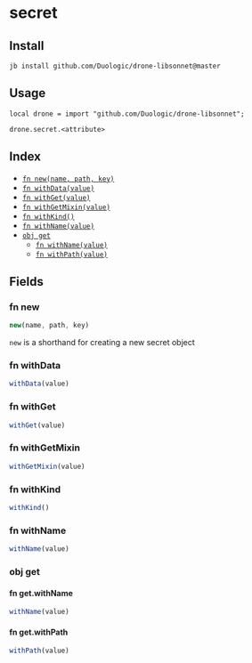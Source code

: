 # secret



## Install

```
jb install github.com/Duologic/drone-libsonnet@master
```

## Usage

```jsonnet
local drone = import "github.com/Duologic/drone-libsonnet";

drone.secret.<attribute>

```

## Index

* [`fn new(name, path, key)`](#fn-new)
* [`fn withData(value)`](#fn-withdata)
* [`fn withGet(value)`](#fn-withget)
* [`fn withGetMixin(value)`](#fn-withgetmixin)
* [`fn withKind()`](#fn-withkind)
* [`fn withName(value)`](#fn-withname)
* [`obj get`](#obj-get)
  * [`fn withName(value)`](#fn-getwithname)
  * [`fn withPath(value)`](#fn-getwithpath)

## Fields

### fn new

```ts
new(name, path, key)
```

`new` is a shorthand for creating a new secret object

### fn withData

```ts
withData(value)
```



### fn withGet

```ts
withGet(value)
```



### fn withGetMixin

```ts
withGetMixin(value)
```



### fn withKind

```ts
withKind()
```



### fn withName

```ts
withName(value)
```



### obj get


#### fn get.withName

```ts
withName(value)
```



#### fn get.withPath

```ts
withPath(value)
```


